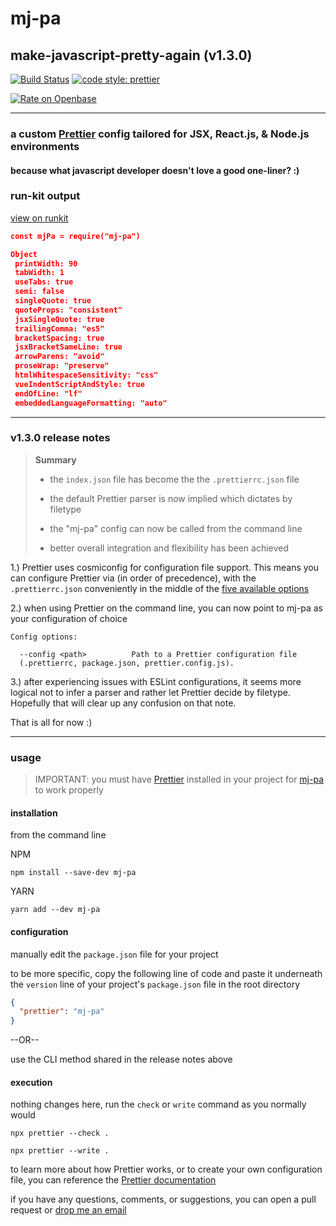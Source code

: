 # mj-pa

## make-javascript-pretty-again (v1.3.0)

[![Build Status](https://travis-ci.com/killshot13/mj-pa.svg?branch=main)](https://travis-ci.com/killshot13/mj-pa)
[![code style: prettier](https://img.shields.io/badge/code_style-prettier-ff69b4.svg?style=flat-square)](https://github.com/prettier/prettier)

[![Rate on Openbase](https://badges.openbase.com/js/rating/mj-pa.svg)](https://openbase.com/js/mj-pa?utm_source=embedded&utm_medium=badge&utm_campaign=rate-badge)

---

### a custom [Prettier](https://prettier.io) config tailored for JSX, React.js, & Node.js environments

#### because what javascript developer doesn't love a good one-liner? :)

### run-kit output

[view on runkit](https://runkit.com/killshot13/runkit-npm-mj-pa)

 ```json
 const mjPa = require("mj-pa")

 Object
  printWidth: 90
  tabWidth: 1
  useTabs: true
  semi: false
  singleQuote: true
  quoteProps: "consistent"
  jsxSingleQuote: true
  trailingComma: "es5"
  bracketSpacing: true
  jsxBracketSameLine: true
  arrowParens: "avoid"
  proseWrap: "preserve"
  htmlWhitespaceSensitivity: "css"
  vueIndentScriptAndStyle: true
  endOfLine: "lf"
  embeddedLanguageFormatting: "auto"

 ```

---

### v1.3.0 release notes



> **Summary**
>
> * the `index.json` file has become the the `.prettierrc.json` file
>
> * the default Prettier parser is now implied which dictates by filetype
>
> * the "mj-pa" config can now be called from the command line
>
> * better overall integration and flexibility has been achieved

1.) Prettier uses cosmiconfig for configuration file support. This means you can configure Prettier via (in order of precedence), with the `.prettierrc.json` conveniently in the middle of the [five available options](https://prettier.io/docs/en/configuration.html)

2.) when using Prettier on the command line, you can now point to mj-pa as your configuration of choice

```shell
Config options:

  --config <path>          Path to a Prettier configuration file
  (.prettierrc, package.json, prettier.config.js).
```

3.) after experiencing issues with ESLint configurations, it seems more logical not to infer a parser and rather let Prettier decide by filetype. Hopefully that will clear up any confusion on that note.

That is all for now :)

---

### usage

> IMPORTANT: you must have [Prettier](https://www.npmjs.com/package/prettier) installed in your project for [mj-pa](https://www.npmjs.com/package/mj-pa) to work properly

#### installation

from the command line

NPM

```shell
npm install --save-dev mj-pa
```

YARN

```shell
yarn add --dev mj-pa
```

#### configuration

manually edit the `package.json` file for your project

to be more specific, copy the following line of code and paste it underneath the `version` line of your project's `package.json` file in the root directory

```json
{
  "prettier": "mj-pa"
}
```

--OR--

use the CLI method shared in the release notes above

#### execution

nothing changes here, run the `check` or `write` command as you normally would

```shell
npx prettier --check .
```

```shell
npx prettier --write .
```

to learn more about how Prettier works, or to create your own configuration file, you can reference the [Prettier documentation](https://prettier.io/docs/en/index.html)

if you have any questions, comments, or suggestions, you can open a pull request or [drop me an email](mailto:dmreh@outlook.com)
